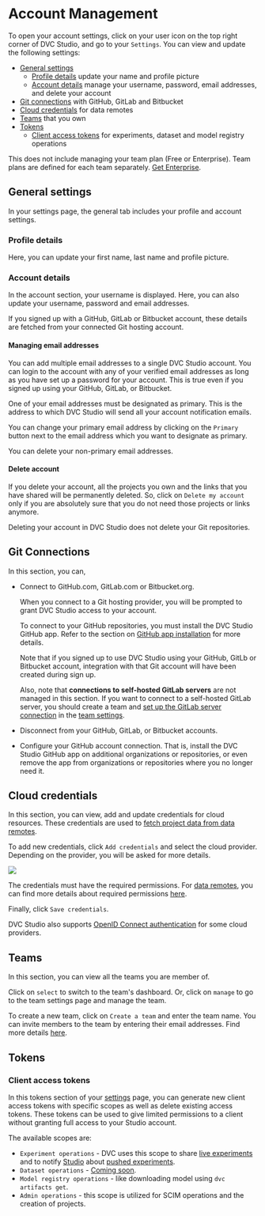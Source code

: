 # Account Management

To open your account settings, click on your user icon on the top right corner
of DVC Studio, and go to your `Settings`. You can view and update the following
settings:

- [General settings](#general-settings)
  - [Profile details](#profile-details) update your name and profile picture
  - [Account details](#account-details) manage your username, password, email
    addresses, and delete your account
- [Git connections](#git-connections) with GitHub, GitLab and Bitbucket
- [Cloud credentials](#cloud-credentials) for data remotes
- [Teams](#teams) that you own
- [Tokens](#tokens)
  - [Client access tokens](#client-access-tokens) for experiments, dataset and
    model registry operations

<admon>

This does not include managing your team plan (Free or Enterprise). Team plans
are defined for each team separately.
[Get Enterprise](/doc/studio/user-guide/team-collaboration#get-enterprise).

</admon>

## General settings

In your settings page, the general tab includes your profile and account
settings.

### Profile details

Here, you can update your first name, last name and profile picture.

### Account details

In the account section, your username is displayed. Here, you can also update
your username, password and email addresses.

<admon>

If you signed up with a GitHub, GitLab or Bitbucket account, these details are
fetched from your connected Git hosting account.

</admon>

#### Managing email addresses

You can add multiple email addresses to a single DVC Studio account. You can
login to the account with any of your verified email addresses as long as you
have set up a password for your account. This is true even if you signed up
using your GitHub, GitLab, or Bitbucket.

One of your email addresses must be designated as primary. This is the address
to which DVC Studio will send all your account notification emails.

You can change your primary email address by clicking on the `Primary` button
next to the email address which you want to designate as primary.

You can delete your non-primary email addresses.

#### Delete account

If you delete your account, all the projects you own and the links that you have
shared will be permanently deleted. So, click on `Delete my account` only if you
are absolutely sure that you do not need those projects or links anymore.

<admon>

Deleting your account in DVC Studio does not delete your Git repositories.

</admon>

## Git Connections

In this section, you can,

- Connect to GitHub.com, GitLab.com or Bitbucket.org.

  When you connect to a Git hosting provider, you will be prompted to grant DVC
  Studio access to your account.

  To connect to your GitHub repositories, you must install the DVC Studio GitHub
  app. Refer to the section on
  [GitHub app installation](/doc/studio/user-guide/git-integrations/github-app)
  for more details.

  Note that if you signed up to use DVC Studio using your GitHub, GitLb or
  Bitbucket account, integration with that Git account will have been created
  during sign up.

  Also, note that **connections to self-hosted GitLab servers** are not managed
  in this section. If you want to connect to a self-hosted GitLab server, you
  should create a team and
  [set up the GitLab server connection](/doc/studio/user-guide/git-integrations/custom-gitlab-server)
  in the [team settings].

- Disconnect from your GitHub, GitLab, or Bitbucket accounts.
- Configure your GitHub account connection. That is, install the DVC Studio
  GitHub app on additional organizations or repositories, or even remove the app
  from organizations or repositories where you no longer need it.

[team settings]: /doc/studio/user-guide/team-collaboration/teams#settings

## Cloud credentials

In this section, you can view, add and update credentials for cloud resources.
These credentials are used to
[fetch project data from data remotes](/doc/studio/user-guide/experiments/configure-a-project#data-remotes--cloud-storage-credentials).

To add new credentials, click `Add credentials` and select the cloud provider.
Depending on the provider, you will be asked for more details.

![](https://static.iterative.ai/img/studio/s3_remote_settings_v2.png)

The credentials must have the required permissions. For
[data remotes](/doc/studio/user-guide/experiments/configure-a-project#data-remotes--cloud-storage-credentials),
you can find more details about required permissions [here][data remote].

[data remote]: /doc/user-guide/data-management/remote-storage
[settings]: https://studio.datachain.ai/user/_/settings

Finally, click `Save credentials`.

<admon type="tip">

DVC Studio also supports
[OpenID Connect authentication](/doc/studio/user-guide/openid-connect) for some
cloud providers.

</admon>

## Teams

In this section, you can view all the teams you are member of.

Click on `select` to switch to the team's dashboard. Or, click on `manage` to go
to the team settings page and manage the team.

To create a new team, click on `Create a team` and enter the team name. You can
invite members to the team by entering their email addresses. Find more details
[here](/doc/studio/user-guide/team-collaboration#create-a-team).

## Tokens

### Client access tokens

In this tokens section of your [settings] page, you can generate new client
access tokens with specific scopes as well as delete existing access tokens.
These tokens can be used to give limited permissions to a client without
granting full access to your Studio account.

The available scopes are:

- `Experiment operations` - DVC uses this scope to share [live experiments] and to
  notify [Studio](https://studio.datachain.ai/) about [pushed experiments].
- `Dataset operations` - [Coming soon](https://cloud.dvc.ai).
- `Model registry operations` - like downloading model using
  `dvc artifacts get`.
- `Admin operations` - this scope is utilized for SCIM operations and the
  creation of projects.

[live experiments]:
  /doc/studio/user-guide/projects-and-experiments/live-metrics-and-plots
[pushed experiments]: /doc/start/experiments/experiment-collaboration#sharing
[dvc]: /doc
[dvclive]: /doc/dvclive
